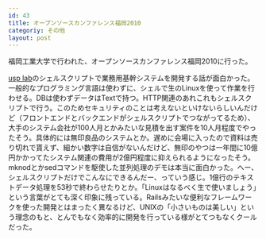 ```yaml
---
id: 43
title: オープンソースカンファレンス福岡2010
categoriy: その他
layout: post
---
```


福岡工業大学で行われた、オープンソースカンファレンス福岡2010に行った。

[usp lab](http://www.usp-lab.com/ "Universal Shell Programing Laboratory")のシェルスクリプトで業務用基幹システムを開発する話が面白かった。一般的なプログラミング言語は使わずに、シェルで生のLinuxを使って作業を行わせる。DBは使わずデータはTextで持つ。HTTP関連のあれこれもシェルスクリプトで行う。このためセキュリティのことは考えないといけないらしいんだけど（フロントエンドとバックエンドがシェルスクリプトでつながってるため）、大手のシステム会社が100人月とかみたいな見積を出す案件を10人月程度でやったそう。具体的には無印良品のシステムとか。遅めに会場に入ったので資料は売り切れで貰えず、細かい数字は自信がないんだけど、無印のやつは一年間に10億円かかってたシステム関連の費用が2億円程度に抑えられるようになったそう。mknodとかsedコマンドを駆使した並列処理のデモは本当に面白かった。へー、シェルスクリプトだけでこんなにできるんだー、っていう感じ。1億行のテキストデータ処理を53秒で終わらせたりとか。「Linuxはなるべく生で使いましょう」という言葉がとても深く印象に残っている。Railsみたいな便利なフレームワークを使った開発とはまったく異なるけど、UNIXの「小さいものは美しい」という理念のもと、とんでもなく効率的に開発を行っている様がとてつもなくクールだった。
